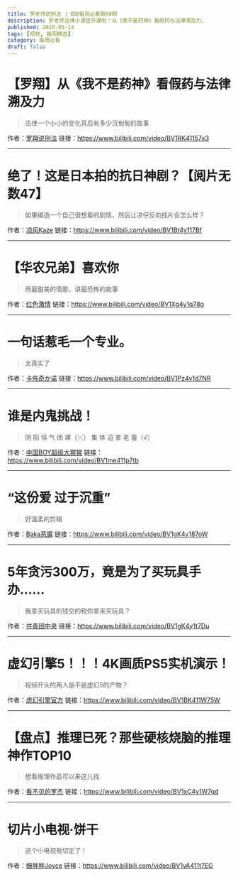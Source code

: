 ```yaml
---
title: 罗老师说刑法 | B站每周必看第60期
description: 罗老师法律小课堂开课啦！从《我不是药神》看假药与法律溯及力。
published: 2020-05-14
tags: [视频, 每周精选]
category: 每周必看
draft: false
---
```


# 【罗翔】从《我不是药神》看假药与法律溯及力
> 法律一个小小的变化背后有多少沉甸甸的故事

作者：[罗翔说刑法](https://space.bilibili.com/517327498)
链接：https://www.bilibili.com/video/BV1RK41157x3

---

# 绝了！这是日本拍的抗日神剧？【阅片无数47】
> 如果编造一个自己很想看的剧情，然后让凉仔反向找片会怎么样？

作者：[凉风Kaze](https://space.bilibili.com/14110780)
链接：https://www.bilibili.com/video/BV1Bt4y117Bf

---

# 【华农兄弟】喜欢你
> 用最甜美的情歌，讲最恐怖的故事

作者：[红色激情](https://space.bilibili.com/25422790)
链接：https://www.bilibili.com/video/BV1Xg4y1q78q

---

# 一句话惹毛一个专业。
> 太真实了

作者：[卡佈奇か诺](https://space.bilibili.com/35147507)
链接：https://www.bilibili.com/video/BV1Pz4y1d7NR

---

# 谁是内鬼挑战！
> 阴 阳 怪 气 团 建（╳） 集 体 迫 害 老 蕾（√）

作者：[中国BOY超级大猩猩](https://space.bilibili.com/562197)
链接：https://www.bilibili.com/video/BV1me411p7tb

---

# “这份爱 过于沉重”
> 好温柔的剪辑

作者：[Baka恶魔](https://space.bilibili.com/11255948)
链接：https://www.bilibili.com/video/BV1gK4y187oW

---

# 5年贪污300万，竟是为了买玩具手办……
> 我拿买玩具的钱交的税你拿来买玩具？

作者：[共青团中央](https://space.bilibili.com/20165629)
链接：https://www.bilibili.com/video/BV1gK4y1t7Du

---

# 虚幻引擎5！！！4K画质PS5实机演示！
> 视频开头的两人是不是虚幻5的产物？

作者：[虚幻引擎官方](https://space.bilibili.com/138827797)
链接：https://www.bilibili.com/video/BV1BK411W75W

---

# 【盘点】推理已死？那些硬核烧脑的推理神作TOP10
> 想看推理作品可以来这儿找

作者：[看不见的罗杰](https://space.bilibili.com/7518633)
链接：https://www.bilibili.com/video/BV1xC4y1W7qd

---

# 切片小电视·饼干
> 这个小电视我切定了！

作者：[姗胖胖Joyce](https://space.bilibili.com/40491956)
链接：https://www.bilibili.com/video/BV1vA411t7EG

